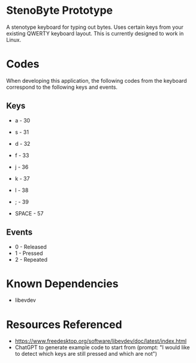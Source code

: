 # StenoByte Prototype
A stenotype keyboard for typing out bytes. Uses certain keys from your existing QWERTY keyboard layout.
This is currently designed to work in Linux.

# Codes
When developing this application, the following codes from the keyboard correspond to the following keys and events.

## Keys
* a - 30
* s - 31
* d - 32
* f - 33

* j - 36
* k - 37
* l - 38
* ; - 39

* SPACE - 57

## Events
* 0 - Released
* 1 - Pressed
* 2 - Repeated



# Known Dependencies
* libevdev

# Resources Referenced
* https://www.freedesktop.org/software/libevdev/doc/latest/index.html
* ChatGPT to generate example code to start from (prompt: "I would like to detect which keys are still pressed and
which are not")